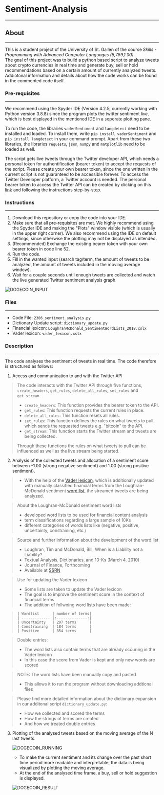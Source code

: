# Sentiment-Analysis
----
## About
----
This is a student project of the University of St. Gallen of the course *Skills - Programming with Advanced Computer Languages (8,789,1.00)*.  
The goal of this project was to build a python based script to analyze tweets about crypto currencies in real time and generate buy, sell or hold recommendations 
based on a certain amount of currently analyzed tweets. Addiotonal information and details about how the code works can be found in the commented code itself.

### Pre-requisites
----
We recommend using the Spyder IDE (Version 4.2.5, currently working with Python version 3.8.8) since the program plots the twitter sentiment *live*, which is
best displayed in the mentioned IDE in a seperate plotting pane.  

To run the code, the libraries `vaderSentiment` and `langdetect` need to be installed and loaded. To install them, write `pip install vaderSentiment` and `pip install langdetect` in your command prompt. Apart from these two libraries, the libraries `requests`, `json`, `numpy` and `matplotlib` need to be loaded as well.

The script gets live tweets through the Twitter developer API, which needs a personal token for authentification (bearer token) to accept the requests 
of the script. Please create your own bearer token, since the one written in the current script is not guaranteed to be accessible forever. To access the Twitter Developer platform, a Twitter account is needed. The personal bearer token to access the Twitter API can be created by clicking on 
this [link](https://developer.twitter.com/en) and following the instructions step-by-step.

### Instructions
----
1. Download this repository or copy the code into your IDE. 
2. Make sure that all pre-requisites are met. We highly recommend using the Spyder IDE and making the "Plots" window visible (which is usually in the upper
right corner). We also recommend using the IDE on default settings, since otherwise the plotting may not be displayed as intended.
3. (Recommended) Exchange the existing bearer token with your own bearer token in code line 52.
4. Run the code.
5. Fill in the wanted input (search tag/term, the amount of tweets to be analyzed, the amount of tweets included in the moving average window).
6. Wait for a couple seconds until enough tweets are collected and watch the live generated Twitter sentiment analysis graph.


![DOGECOIN_INPUT](https://user-images.githubusercontent.com/60882754/119737907-1a398280-be80-11eb-9f3b-ad795078d5b7.PNG)

### Files
----
- Code File: `2306_sentiment_analysis.py`
- Dictionary Update script: `dictionary_update.py`
- Financial lexicon: `LoughranMcDonald_SentimentWordLists_2018.xslx`
- Vader lexicon: `vader_lexicon.xslx`

### Description
----
The code analyses the sentiment of tweets in real time. The code therefore is structured as follows:

1. Access and communication to and with the Twitter API

>   The code interacts with the Twitter API through five functions, `create_headers`, `get_rules`, `delete_all_rules`, `set_rules` and `get_stream`.
>
>   - `create_headers`: This function provides the bearer token to the API.
>   - `get_rules`: This function requests the current rules in place.
>   - `delete_all_rules`: This function resets all rules.
>   - `set_rules`: This function defines the rules on what tweets to pull, which sends the requested tweets e.g. "bitcoin" to the API.
>   - `get_stream`: This function starts the Twitter stream and tweets are being collected.
>
>   Through these functions the rules on what tweets to pull can be influenced as well as the live stream being started.

2. Analysis of the collected tweets and allocation of a sentiment score between -1.00 (strong negative sentiment) and 1.00 (strong positive sentiment).

>   - With the help of the [Vader lexicon](https://github.com/cjhutto/vaderSentiment), which is additionally updated with manually classified financial terms from the Loughran-McDonald sentiment [word list](https://sraf.nd.edu/textual-analysis/resources/#Master%20Dictionary), the streamed tweets are being analyzed.

>   About the Loughran-McDonald sentiment word lists
>   - developed word lists to be used for financial content analysis
>   - term classifications regarding a large sample of 10Ks
>   - different categories of words lists like (negative, positive, uncertainty, constraining, etc.)

>   Source and further information about the development of the word list
>   - Loughran, Tim and McDonald, Bill, When is a Liability not a Liability?
>   - Textual Analysis, Dictionaries, and 10-Ks (March 4, 2010)
>   - Journal of Finance, Forthcoming
>   - Available at [SSRN](https://ssrn.com/abstract=1331573)

>   Use for updating the Vader lexicon
>   - Some lists are taken to update the Vader lexicon
>   - The goal is to improve the sentiment score in the context of financial terms
>   - The addition of follwoing word lists have been made:

>     | Wordlist      | number of terms|
>     | ------------- |:--------------:|
>     | Uncertainty   | 297 terms      |
>     | Constraining  | 184 terms      |
>     | Positive      | 354 terms      |

>   Double entries:
>   - The word lists also contain terms that are already occuring in the Vader lexicon
>   - In this case the score from Vader is kept and only new words are scored

>   NOTE: The word lists have been manually copy and pasted
>   - This allows it to run the program without downloading addtional files

>   Please find more detailed information about the dictionary expansion in our additonal script `dictionary_update.py`:
>   - How we collected and scored the terms
>   - How the strings of terms are created
>   - And how we treated double entries

3. Plotting of the analysed tweets based on the moving average of the N last tweets.

   ![DOGECOIN_RUNNING](https://user-images.githubusercontent.com/60882754/119736808-96cb6180-be7e-11eb-8c61-cc6085596b8e.PNG)

   - To make the current sentiment and its change over the past short time period more readable and interpretable, the data is being visualized by plotting the moving average.
   - At the end of the analysed time frame, a buy, sell or hold suggestion is displayed.

   ![DOGECOIN_RESULT](https://user-images.githubusercontent.com/60882754/119736840-a185f680-be7e-11eb-94f5-502844e16106.PNG)
